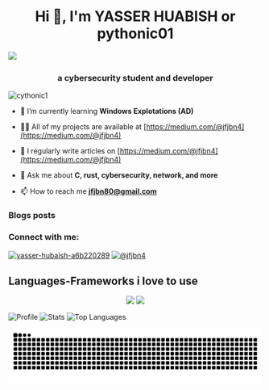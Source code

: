 <h1 align="center">Hi 👋, I'm YASSER HUABISH or pythonic01</h1>
<img src="https://giffiles.alphacoders.com/218/218371.gif"/>
<h3 align="center">a cybersecurity student and developer</h3>

<p align="left"> <img src="https://komarev.com/ghpvc/?username=cythonic1&label=Profile%20views&color=0e75b6&style=flat" alt="cythonic1" /> </p>


- 🌱 I’m currently learning **Windows Explotations (AD)**

- 👨‍💻 All of my projects are available at [https://medium.com/@jfjbn4](https://medium.com/@jfjbn4)

- 📝 I regularly write articles on [https://medium.com/@jfjbn4](https://medium.com/@jfjbn4)

- 💬 Ask me about **C, rust, cybersecurity, network, and more**

- 📫 How to reach me **jfjbn80@gmail.com**

### Blogs posts
<!-- BLOG-POST-LIST:START -->
<!-- BLOG-POST-LIST:END -->

<h3 align="left">Connect with me:</h3>
<p align="left">
<a href="https://linkedin.com/in/yasser-hubaish-a6b220289" target="blank"><img align="center" src="https://raw.githubusercontent.com/rahuldkjain/github-profile-readme-generator/master/src/images/icons/Social/linked-in-alt.svg" alt="yasser-hubaish-a6b220289" height="30" width="40" /></a>
<a href="https://medium.com/@jfjbn4" target="blank"><img align="center" src="https://raw.githubusercontent.com/rahuldkjain/github-profile-readme-generator/master/src/images/icons/Social/medium.svg" alt="@jfjbn4" height="30" width="40" /></a>
</p>

## Languages-Frameworks i love to use

<p align="center">
  <img src="https://skillicons.dev/icons?i=c,cpp,rust,go,zig,mysql,postgresql" />
  <img src="https://skillicons.dev/icons?i=git,linux,bash,docker,github" /><br>
</p>


![Profile](http://github-profile-summary-cards.vercel.app/api/cards/profile-details?username=Cythonic1&theme=github_dark)
![Stats](http://github-profile-summary-cards.vercel.app/api/cards/stats?username=Cythonic1&theme=github_dark)
![Top Languages](http://github-profile-summary-cards.vercel.app/api/cards/repos-per-language?username=Cythonic1&theme=github_dark)


![My Snake](https://github.com/Cythonic1/Cythonic1/blob/output/github-contribution-grid-snake-dark.svg)

